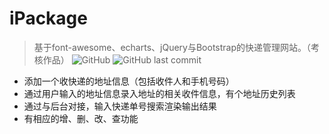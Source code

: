 # iPackage
> 基于font-awesome、echarts、jQuery与Bootstrap的快递管理网站。（考核作品）
![GitHub](https://img.shields.io/github/license/LeUKi/iPackage)
![GitHub last commit](https://img.shields.io/github/last-commit/LeUKi/iPackage)
- 添加一个收快递的地址信息（包括收件人和手机号码）
- 通过用户输入的地址信息录入地址的相关收件信息，有个地址历史列表
- 通过与后台对接，输入快递单号搜索渲染输出结果
- 有相应的增、删、改、查功能
